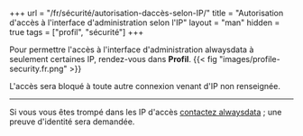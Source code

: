 +++
url = "/fr/sécurité/autorisation-daccès-selon-IP/"
title = "Autorisation d'accès à l'interface d'administration selon l'IP"
layout = "man"
hidden = true
tags = ["profil", "sécurité"]
+++

Pour permettre l'accès à l'interface d'administration alwaysdata à seulement certaines IP, rendez-vous dans **Profil**.
{{< fig "images/profile-security.fr.png" >}}

L'accès sera bloqué à toute autre connexion venant d'IP non renseignée.

---

Si vous vous êtes trompé dans les IP d'accès [contactez alwaysdata](https://www.alwaysdata.com/fr/#contact) ; une preuve d'identité sera demandée.
